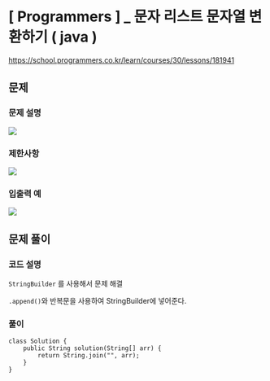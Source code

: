 # [ Programmers ] _ 문자 리스트 문자열 변환하기 ( java )

https://school.programmers.co.kr/learn/courses/30/lessons/181941
## 문제 
### 문제 설명
![](https://i.imgur.com/cMl6DnF.png)


### 제한사항
![](https://i.imgur.com/IGbqUrG.png)



### 입출력 예
  ![](https://i.imgur.com/aFpO1ZU.png)



## 문제 풀이
### 코드 설명
`StringBuilder` 를 사용해서 문제 해결

`.append()`와 반복문을 사용하여 StringBuilder에 넣어준다.

### 풀이
```
class Solution {
    public String solution(String[] arr) {
        return String.join("", arr);
    }
}
```












